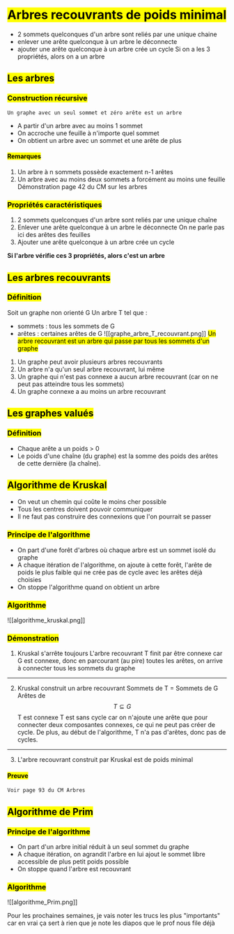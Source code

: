 # <mark class="hltr-purple hltr-bold">Arbres recouvrants de poids minimal</mark>
- 2 sommets quelconques d'un arbre sont reliés par une unique chaine
- enlever une arête quelconque à un arbre le déconnecte
- ajouter une arête quelconque à un arbre crée un cycle
	Si on a les 3 propriétés, alors on a un arbre

## <mark class="hltr-green hltr-bold">Les arbres</mark>
### <mark class="hltr-pink hltr-bold">Construction récursive</mark>
	Un graphe avec un seul sommet et zéro arête est un arbre
- A partir d'un arbre avec au moins 1 sommet
- On accroche une feuille à n'importe quel sommet
- On obtient un arbre avec un sommet et une arête de plus
#### <mark class="hltr-blue hltr-bold">Remarques</mark>
1. Un arbre à n sommets possède exactement n-1 arêtes
2. Un arbre avec au moins deux sommets a forcément au moins une feuille
	Démonstration page 42 du CM sur les arbres

### <mark class="hltr-pink hltr-bold">Propriétés caractéristiques</mark>
1. 2 sommets quelconques d'un arbre sont reliés par une unique chaîne
2. Enlever une arête quelconque à un arbre le déconnecte
	On ne parle pas ici des arêtes des feuilles
3. Ajouter une arête quelconque à un arbre crée un cycle

**Si l'arbre vérifie ces 3 propriétés, alors c'est un arbre**

## <mark class="hltr-green hltr-bold">Les arbres recouvrants</mark>

### <mark class="hltr-pink hltr-bold">Définition</mark>

Soit un graphe non orienté G
Un arbre T tel que :
- sommets : tous les sommets de G
- arêtes : certaines arêtes de G
![[graphe_arbre_T_recouvrant.png]]
<mark class="hltr-red hltr-bold">Un arbre recouvrant est un arbre qui passe par tous les sommets d'un graphe</mark>

1. Un graphe peut avoir plusieurs arbres recouvrants
2. Un arbre n'a qu'un seul arbre recouvrant, lui même
3. Un graphe qui n'est pas connexe a aucun arbre recouvrant (car on ne peut pas atteindre tous les sommets)
4. Un graphe connexe a au moins un arbre recouvrant
## <mark class="hltr-green hltr-bold">Les graphes valués</mark>

### <mark class="hltr-pink hltr-bold">Définition</mark>
- Chaque arête a un poids > 0
- Le poids d'une chaîne (du graphe) est la somme des poids des arêtes de cette dernière (la chaîne).

## <mark class="hltr-green hltr-bold">Algorithme de Kruskal</mark>
- On veut un chemin qui coûte le moins cher possible
- Tous les centres doivent pouvoir communiquer
- Il ne faut pas construire des connexions que l'on pourrait se passer

### <mark class="hltr-pink hltr-bold">Principe de l'algorithme</mark>
- On part d'une forêt d'arbres où chaque arbre est un sommet isolé du graphe
- A chaque itération de l'algorithme, on ajoute à cette forêt, l'arête de poids le plus faible qui ne crée pas de cycle avec les arêtes déjà choisies
- On stoppe l'algorithme quand on obtient un arbre

### <mark class="hltr-pink hltr-bold">Algorithme</mark>

![[algorithme_kruskal.png]]

### <mark class="hltr-pink hltr-bold">Démonstration</mark>
1. Kruskal s'arrête toujours
	L'arbre recouvrant T finit par être connexe car G est connexe, donc en parcourant (au pire) toutes les arêtes, on arrive à connecter tous les sommets du graphe
---
2. Kruskal construit un arbre recouvrant
	Sommets de T = Sommets de G
	Arêtes de $$T \subseteq G$$
	T est connexe
	T est sans cycle car on n'ajoute une arête que pour connecter deux composantes connexes, ce qui ne peut pas créer de cycle. De plus, au début de l'algorithme, T n'a pas d'arêtes, donc pas de cycles.
---
3. L'arbre recouvrant construit par Kruskal est de poids minimal
#### <mark class="hltr-blue hltr-bold">Preuve</mark>
	Voir page 93 du CM Arbres
## <mark class="hltr-green hltr-bold">Algorithme de Prim</mark>

### <mark class="hltr-pink hltr-bold">Principe de l'algorithme</mark>
- On part d'un arbre initial réduit à un seul sommet du graphe
- A chaque itération, on agrandit l'arbre en lui ajout le sommet libre accessible de plus petit poids possible
- On stoppe quand l'arbre est recouvrant
### <mark class="hltr-pink hltr-bold">Algorithme</mark>

![[algorithme_Prim.png]]

Pour les prochaines semaines, je vais noter les trucs les plus "importants" car en vrai ça sert à rien que je note les diapos que le prof nous file déjà